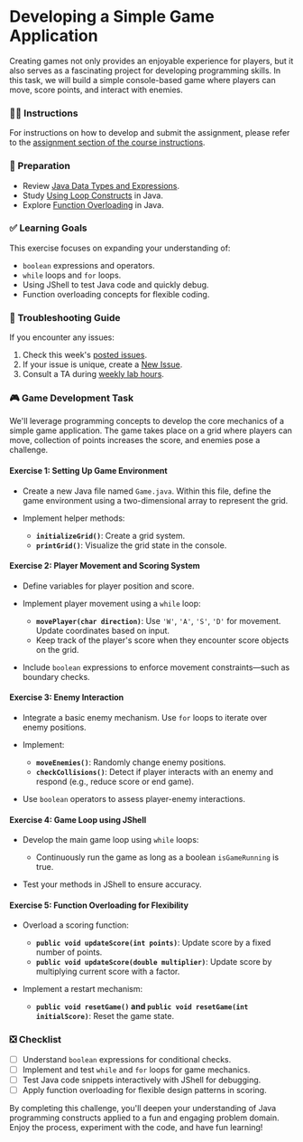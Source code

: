 # Developing a Simple Game Application

Creating games not only provides an enjoyable experience for players, but it also serves as a fascinating project for developing programming skills. In this task, we will build a simple console-based game where players can move, score points, and interact with enemies.

### 👩‍🏫 Instructions

For instructions on how to develop and submit the assignment, please refer to the [assignment section of the course instructions](https://gits-15.sys.kth.se/inda-24/course-instructions#assignments).

### 📝 Preparation

- Review [Java Data Types and Expressions](https://www.baeldung.com/java-data-types-primitive#other-data-types).
- Study [Using Loop Constructs](https://docs.oracle.com/javase/tutorial/java/nutsandbolts/for.html) in Java.
- Explore [Function Overloading](https://en.wikipedia.org/wiki/Function_overloading) in Java.

### ✅ Learning Goals

This exercise focuses on expanding your understanding of:

- `boolean` expressions and operators.
- `while` loops and `for` loops.
- Using JShell to test Java code and quickly debug.
- Function overloading concepts for flexible coding.

### 🚨 Troubleshooting Guide

If you encounter any issues:

1. Check this week's [posted issues](https://gits-15.sys.kth.se/inda-24/help/issues).
2. If your issue is unique, create a [New Issue](https://gits-15.sys.kth.se/inda-24/help/issues/new).
3. Consult a TA during [weekly lab hours](https://queue.csc.kth.se/Queue/INDA).

### 🎮 Game Development Task

We'll leverage programming concepts to develop the core mechanics of a simple game application. The game takes place on a grid where players can move, collection of points increases the score, and enemies pose a challenge.

#### Exercise 1: Setting Up Game Environment

* Create a new Java file named `Game.java`. Within this file, define the game environment using a two-dimensional array to represent the grid.
  
* Implement helper methods:
  - **`initializeGrid()`**: Create a grid system.
  - **`printGrid()`**: Visualize the grid state in the console.

#### Exercise 2: Player Movement and Scoring System

* Define variables for player position and score.
  
* Implement player movement using a `while` loop:
  - **`movePlayer(char direction)`**: Use `'W'`, `'A'`, `'S'`, `'D'` for movement. Update coordinates based on input.
  - Keep track of the player's score when they encounter score objects on the grid.
  
* Include `boolean` expressions to enforce movement constraints—such as boundary checks.

#### Exercise 3: Enemy Interaction

* Integrate a basic enemy mechanism. Use `for` loops to iterate over enemy positions.

* Implement:
  - **`moveEnemies()`**: Randomly change enemy positions.
  - **`checkCollisions()`**: Detect if player interacts with an enemy and respond (e.g., reduce score or end game).
  
* Use `boolean` operators to assess player-enemy interactions.

#### Exercise 4: Game Loop using JShell

* Develop the main game loop using `while` loops:
  - Continuously run the game as long as a boolean `isGameRunning` is true.
  
* Test your methods in JShell to ensure accuracy.

#### Exercise 5: Function Overloading for Flexibility

* Overload a scoring function:
  - **`public void updateScore(int points)`**: Update score by a fixed number of points.
  - **`public void updateScore(double multiplier)`**: Update score by multiplying current score with a factor.

* Implement a restart mechanism:
  - **`public void resetGame()` and `public void resetGame(int initialScore)`**: Reset the game state.

### ❎ Checklist

- [ ] Understand `boolean` expressions for conditional checks.
- [ ] Implement and test `while` and `for` loops for game mechanics.
- [ ] Test Java code snippets interactively with JShell for debugging.
- [ ] Apply function overloading for flexible design patterns in scoring.

By completing this challenge, you'll deepen your understanding of Java programming constructs applied to a fun and engaging problem domain. Enjoy the process, experiment with the code, and have fun learning!